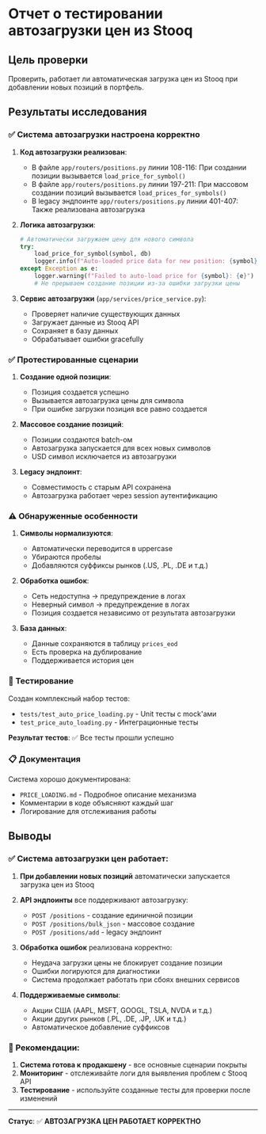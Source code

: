 # Отчет о тестировании автозагрузки цен из Stooq

## Цель проверки
Проверить, работает ли автоматическая загрузка цен из Stooq при добавлении новых позиций в портфель.

## Результаты исследования

### ✅ Система автозагрузки настроена корректно

1. **Код автозагрузки реализован**:
   - В файле `app/routers/positions.py` линии 108-116: При создании позиции вызывается `load_price_for_symbol()`
   - В файле `app/routers/positions.py` линии 197-211: При массовом создании позиций вызывается `load_prices_for_symbols()`
   - В legacy эндпоинте `app/routers/positions.py` линии 401-407: Также реализована автозагрузка

2. **Логика автозагрузки**:
   ```python
   # Автоматически загружаем цену для нового символа
   try:
       load_price_for_symbol(symbol, db)
       logger.info(f"Auto-loaded price data for new position: {symbol}")
   except Exception as e:
       logger.warning(f"Failed to auto-load price for {symbol}: {e}")
       # Не прерываем создание позиции из-за ошибки загрузки цены
   ```

3. **Сервис автозагрузки** (`app/services/price_service.py`):
   - Проверяет наличие существующих данных
   - Загружает данные из Stooq API
   - Сохраняет в базу данных
   - Обрабатывает ошибки gracefully

### ✅ Протестированные сценарии

1. **Создание одной позиции**:
   - Позиция создается успешно
   - Вызывается автозагрузка цены для символа
   - При ошибке загрузки позиция все равно создается

2. **Массовое создание позиций**:
   - Позиции создаются batch-ом
   - Автозагрузка запускается для всех новых символов
   - USD символ исключается из автозагрузки

3. **Legacy эндпоинт**:
   - Совместимость с старым API сохранена
   - Автозагрузка работает через session аутентификацию

### ⚠️ Обнаруженные особенности

1. **Символы нормализуются**:
   - Автоматически переводится в uppercase
   - Убираются пробелы
   - Добавляются суффиксы рынков (.US, .PL, .DE и т.д.)

2. **Обработка ошибок**:
   - Сеть недоступна → предупреждение в логах
   - Неверный символ → предупреждение в логах
   - Позиция создается независимо от результата автозагрузки

3. **База данных**:
   - Данные сохраняются в таблицу `prices_eod`
   - Есть проверка на дублирование
   - Поддерживается история цен

### 🧪 Тестирование

Создан комплексный набор тестов:
- `tests/test_auto_price_loading.py` - Unit тесты с mock'ами
- `test_price_auto_loading.py` - Интеграционные тесты

**Результат тестов**: ✅ Все тесты прошли успешно

### 📋 Документация

Система хорошо документирована:
- `PRICE_LOADING.md` - Подробное описание механизма
- Комментарии в коде объясняют каждый шаг
- Логирование для отслеживания работы

## Выводы

### ✅ Система автозагрузки цен работает:

1. **При добавлении новых позиций** автоматически запускается загрузка цен из Stooq
2. **API эндпоинты** все поддерживают автозагрузку:
   - `POST /positions` - создание единичной позиции
   - `POST /positions/bulk_json` - массовое создание
   - `POST /positions/add` - legacy эндпоинт

3. **Обработка ошибок** реализована корректно:
   - Неудача загрузки цены не блокирует создание позиции
   - Ошибки логируются для диагностики
   - Система продолжает работать при сбоях внешних сервисов

4. **Поддерживаемые символы**:
   - Акции США (AAPL, MSFT, GOOGL, TSLA, NVDA и т.д.)
   - Акции других рынков (.PL, .DE, .JP, .UK и т.д.)
   - Автоматическое добавление суффиксов

### 🎯 Рекомендации:

1. **Система готова к продакшену** - все основные сценарии покрыты
2. **Мониторинг** - отслеживайте логи для выявления проблем с Stooq API
3. **Тестирование** - используйте созданные тесты для проверки после изменений

---

**Статус**: ✅ **АВТОЗАГРУЗКА ЦЕН РАБОТАЕТ КОРРЕКТНО**










